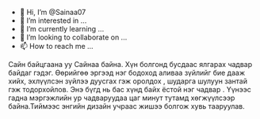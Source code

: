 - 👋 Hi, I’m @Sainaa07
- 👀 I’m interested in ...
- 🌱 I’m currently learning ...
- 💞️ I’m looking to collaborate on ...
- 📫 How to reach me ...
 <p>
                        Сайн байцгаана уу Сайнаа байна.
                        Хүн болгонд бусдаас ялгарах чадвар байдаг гэдэг. Өөрийгөө эргээд нэг бодоход аливаа зүйлийг бие дааж хийх,  эхлүүлсэн зүйлээ дуусгах гэж оролдох , шударга шулуун зантай гэж тодорхойлов. Энэ бүгд нь  бас хүнд байх ёстой  нэг чадвар .
                        Үүнээс гадна мэргэжлийн ур чадваруудаа цаг минут тутамд хөгжүүлсээр байна.Тиймээс энгийн дизайн учраас жишээ болгож хувь тааруулав.
                    </p>

